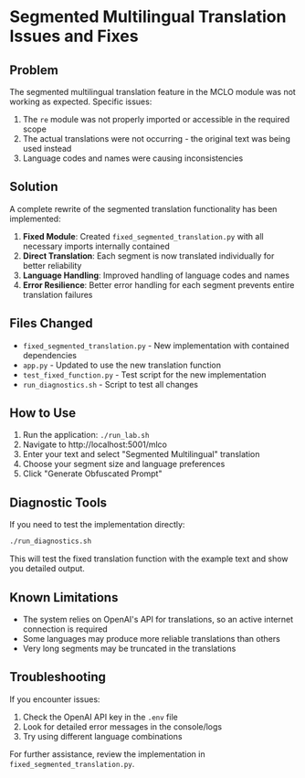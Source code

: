 # Segmented Multilingual Translation Issues and Fixes

## Problem

The segmented multilingual translation feature in the MCLO module was not working as expected. Specific issues:

1. The `re` module was not properly imported or accessible in the required scope
2. The actual translations were not occurring - the original text was being used instead
3. Language codes and names were causing inconsistencies

## Solution

A complete rewrite of the segmented translation functionality has been implemented:

1. **Fixed Module**: Created `fixed_segmented_translation.py` with all necessary imports internally contained
2. **Direct Translation**: Each segment is now translated individually for better reliability
3. **Language Handling**: Improved handling of language codes and names
4. **Error Resilience**: Better error handling for each segment prevents entire translation failures

## Files Changed

- `fixed_segmented_translation.py` - New implementation with contained dependencies
- `app.py` - Updated to use the new translation function
- `test_fixed_function.py` - Test script for the new implementation
- `run_diagnostics.sh` - Script to test all changes

## How to Use

1. Run the application: `./run_lab.sh`
2. Navigate to http://localhost:5001/mlco
3. Enter your text and select "Segmented Multilingual" translation
4. Choose your segment size and language preferences
5. Click "Generate Obfuscated Prompt"

## Diagnostic Tools

If you need to test the implementation directly:

```bash
./run_diagnostics.sh
```

This will test the fixed translation function with the example text and show you detailed output.

## Known Limitations

- The system relies on OpenAI's API for translations, so an active internet connection is required
- Some languages may produce more reliable translations than others
- Very long segments may be truncated in the translations

## Troubleshooting

If you encounter issues:

1. Check the OpenAI API key in the `.env` file
2. Look for detailed error messages in the console/logs
3. Try using different language combinations

For further assistance, review the implementation in `fixed_segmented_translation.py`.
